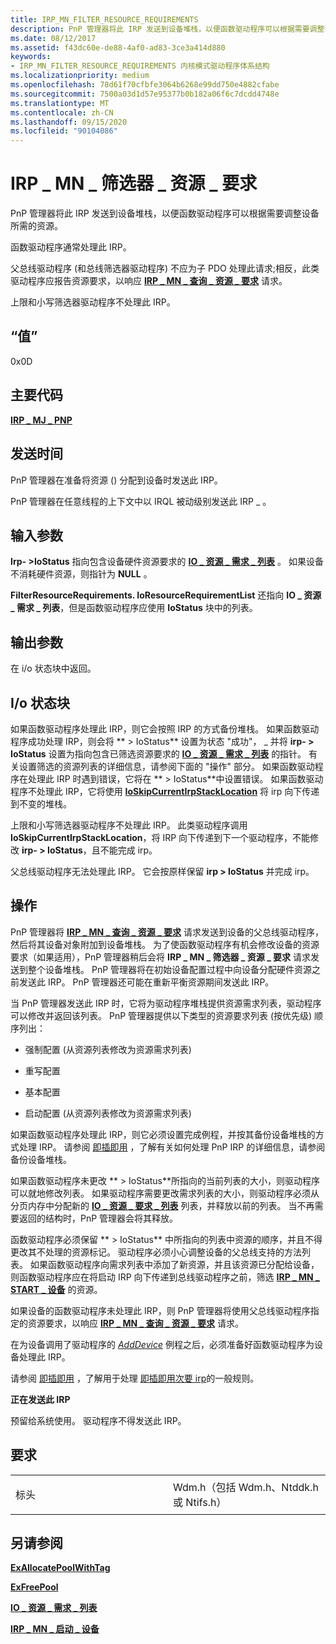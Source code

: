 ```yaml
---
title: IRP_MN_FILTER_RESOURCE_REQUIREMENTS
description: PnP 管理器将此 IRP 发送到设备堆栈，以便函数驱动程序可以根据需要调整设备所需的资源。函数驱动程序通常处理此 IRP。
ms.date: 08/12/2017
ms.assetid: f43dc60e-de88-4af0-ad83-3ce3a414d880
keywords:
- IRP_MN_FILTER_RESOURCE_REQUIREMENTS 内核模式驱动程序体系结构
ms.localizationpriority: medium
ms.openlocfilehash: 78d61f70cfbfe3064b6268e99dd750e4882cfabe
ms.sourcegitcommit: 7500a03d1d57e95377b0b182a06f6c7dcdd4748e
ms.translationtype: MT
ms.contentlocale: zh-CN
ms.lasthandoff: 09/15/2020
ms.locfileid: "90104086"
---
```

# <a name="irp_mn_filter_resource_requirements"></a>IRP \_ MN \_ 筛选器 \_ 资源 \_ 要求


PnP 管理器将此 IRP 发送到设备堆栈，以便函数驱动程序可以根据需要调整设备所需的资源。

函数驱动程序通常处理此 IRP。

父总线驱动程序 (和总线筛选器驱动程序) 不应为子 PDO 处理此请求;相反，此类驱动程序应报告资源要求，以响应 [**IRP \_ MN \_ 查询 \_ 资源 \_ 要求**](irp-mn-query-resource-requirements.md) 请求。

上限和小写筛选器驱动程序不处理此 IRP。

## <a name="value"></a>“值”

0x0D

<a name="major-code"></a>主要代码
----------

[**IRP \_ MJ \_ PNP**](irp-mj-pnp.md)

<a name="when-sent"></a>发送时间
---------

PnP 管理器在准备将资源 () 分配到设备时发送此 IRP。

PnP 管理器在任意线程的上下文中以 IRQL 被动级别发送此 IRP \_ 。

## <a name="input-parameters"></a>输入参数


**Irp- &gt;IoStatus** 指向包含设备硬件资源要求的 [**IO \_ 资源 \_ 需求 \_ 列表**](/windows-hardware/drivers/ddi/wdm/ns-wdm-_io_resource_requirements_list) 。 如果设备不消耗硬件资源，则指针为 **NULL** 。

**FilterResourceRequirements. IoResourceRequirementList** 还指向 **IO \_ 资源 \_ 需求 \_ 列表**，但是函数驱动程序应使用 **IoStatus** 块中的列表。

## <a name="output-parameters"></a>输出参数


在 i/o 状态块中返回。

## <a name="io-status-block"></a>I/o 状态块


如果函数驱动程序处理此 IRP，则它会按照 IRP 的方式备份堆栈。 如果函数驱动程序成功处理 IRP，则会将 ** &gt; IoStatus** 设置为状态 "成功"， \_ 并将 **irp- &gt; IoStatus** 设置为指向包含已筛选资源要求的 [**IO \_ 资源 \_ 需求 \_ 列表**](/windows-hardware/drivers/ddi/wdm/ns-wdm-_io_resource_requirements_list) 的指针。 有关设置筛选的资源列表的详细信息，请参阅下面的 "操作" 部分。 如果函数驱动程序在处理此 IRP 时遇到错误，它将在 ** &gt; IoStatus**中设置错误。 如果函数驱动程序不处理此 IRP，它将使用 [**IoSkipCurrentIrpStackLocation**](./mm-bad-pointer.md) 将 irp 向下传递到不变的堆栈。

上限和小写筛选器驱动程序不处理此 IRP。 此类驱动程序调用 **IoSkipCurrentIrpStackLocation**，将 IRP 向下传递到下一个驱动程序，不能修改 **irp- &gt; IoStatus**，且不能完成 irp。

父总线驱动程序无法处理此 IRP。 它会按原样保留 **irp &gt; IoStatus** 并完成 irp。

<a name="operation"></a>操作
---------

PnP 管理器将 [**IRP \_ MN \_ 查询 \_ 资源 \_ 要求**](irp-mn-query-resource-requirements.md) 请求发送到设备的父总线驱动程序，然后将其设备对象附加到设备堆栈。 为了使函数驱动程序有机会修改设备的资源要求（如果适用），PnP 管理器稍后会将 **IRP \_ MN \_ 筛选器 \_ 资源 \_ 要求** 请求发送到整个设备堆栈。 PnP 管理器将在初始设备配置过程中向设备分配硬件资源之前发送此 IRP。 PnP 管理器还可能在重新平衡资源期间发送此 IRP。

当 PnP 管理器发送此 IRP 时，它将为驱动程序堆栈提供资源需求列表，驱动程序可以修改并返回该列表。 PnP 管理器提供以下类型的资源要求列表 (按优先级) 顺序列出：

-   强制配置 (从资源列表修改为资源需求列表) 

-   重写配置

-   基本配置

-   启动配置 (从资源列表修改为资源需求列表) 

如果函数驱动程序处理此 IRP，则它必须设置完成例程，并按其备份设备堆栈的方式处理 IRP。 请参阅 [即插即用](./introduction-to-plug-and-play.md) ，了解有关如何处理 PnP IRP 的详细信息，请参阅备份设备堆栈。

如果函数驱动程序未更改 ** &gt; IoStatus**所指向的当前列表的大小，则驱动程序可以就地修改列表。 如果驱动程序需要更改需求列表的大小，则驱动程序必须从分页内存中分配新的 [**IO \_ 资源 \_ 要求 \_ 列表**](/windows-hardware/drivers/ddi/wdm/ns-wdm-_io_resource_requirements_list) 列表，并释放以前的列表。 当不再需要返回的结构时，PnP 管理器会将其释放。

函数驱动程序必须保留 ** &gt; IoStatus** 中所指向的列表中资源的顺序，并且不得更改其不处理的资源标记。 驱动程序必须小心调整设备的父总线支持的方法列表。 如果函数驱动程序向需求列表中添加了新资源，并且该资源已分配给设备，则函数驱动程序应在将启动 IRP 向下传递到总线驱动程序之前，筛选 [**IRP \_ MN \_ START \_ 设备**](irp-mn-start-device.md) 的资源。

如果设备的函数驱动程序未处理此 IRP，则 PnP 管理器将使用父总线驱动程序指定的资源要求，以响应 [**IRP \_ MN \_ 查询 \_ 资源 \_ 要求**](irp-mn-query-resource-requirements.md) 请求。

在为设备调用了驱动程序的 [*AddDevice*](/windows-hardware/drivers/ddi/wdm/nc-wdm-driver_add_device) 例程之后，必须准备好函数驱动程序为设备处理此 IRP。

请参阅 [即插即用](./introduction-to-plug-and-play.md) ，了解用于处理 [即插即用次要 irp](plug-and-play-minor-irps.md)的一般规则。

**正在发送此 IRP**

预留给系统使用。 驱动程序不得发送此 IRP。

<a name="requirements"></a>要求
------------

<table>
<colgroup>
<col width="50%" />
<col width="50%" />
</colgroup>
<tbody>
<tr class="odd">
<td><p>标头</p></td>
<td>Wdm.h（包括 Wdm.h、Ntddk.h 或 Ntifs.h）</td>
</tr>
</tbody>
</table>

## <a name="see-also"></a>另请参阅


[**ExAllocatePoolWithTag**](/windows-hardware/drivers/ddi/wdm/nf-wdm-exallocatepoolwithtag)

[**ExFreePool**](/windows-hardware/drivers/ddi/ntddk/nf-ntddk-exfreepool)

[**IO \_ 资源 \_ 需求 \_ 列表**](/windows-hardware/drivers/ddi/wdm/ns-wdm-_io_resource_requirements_list)

[**IRP \_ MN \_ 启动 \_ 设备**](irp-mn-start-device.md)

 

